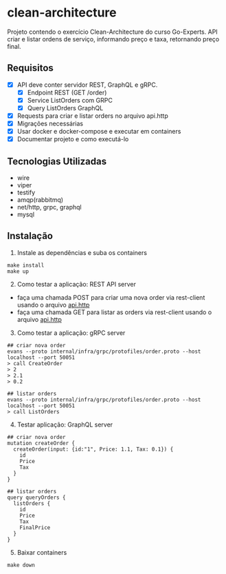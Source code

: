 # clean-architecture

Projeto contendo o exercício Clean-Architecture do curso Go-Experts.
API criar e listar ordens de serviço, informando preço e taxa, retornando preço final.

## Requisitos
- [x] API deve conter servidor REST, GraphQL e gRPC.
    - [x] Endpoint REST (GET /order)
    - [x] Service ListOrders com GRPC
    - [x] Query ListOrders GraphQL
- [x] Requests para criar e listar orders no arquivo api.http
- [x] Migrações necessárias
- [x] Usar docker e docker-compose e executar em containers
- [x] Documentar projeto e como executá-lo

## Tecnologias Utilizadas

- wire
- viper
- testify
- amqp(rabbitmq)
- net/http, grpc, graphql
- mysql

## Instalação

1. Instale as dependências e suba os containers
``` shell
make install
make up
```

2. Como testar a aplicação: REST API server
- faça uma chamada POST para criar uma nova order via rest-client usando o arquivo [api.http](api/api.http)
- faça uma chamada GET para listar as orders via rest-client usando o arquivo [api.http](api/api.http)

3. Como testar a aplicação: gRPC server
``` shell
## criar nova order
evans --proto internal/infra/grpc/protofiles/order.proto --host localhost --port 50051
> call CreateOrder
> 2
> 2.1
> 0.2

## listar orders
evans --proto internal/infra/grpc/protofiles/order.proto --host localhost --port 50051
> call ListOrders
```

4. Testar aplicação: GraphQL server
``` shell
## criar nova order
mutation createOrder {
  createOrder(input: {id:"1", Price: 1.1, Tax: 0.1}) {
    id
    Price
    Tax
  }
}

## listar orders
query queryOrders {
  listOrders {
    id
    Price
    Tax
    FinalPrice
  }
}
```

5. Baixar containers 
``` shell
make down
```